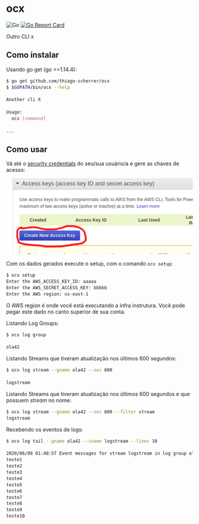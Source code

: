 # ocx

![Go](https://github.com/thiago-scherrer/ocx/workflows/Go/badge.svg)
[![Go Report Card](https://goreportcard.com/badge/github.com/thiago-scherrer/ocx)](https://goreportcard.com/report/github.com/thiago-scherrer/ocx)

Outro CLI x

## Como instalar

Usando go get (go >=1.14.4):

```sh
$ go get github.com/thiago-scherrer/ocx
$ $GOPATH/bin/ocx --help

Another cli X

Usage:
  ocx [command]

...

```

## Como usar

Vá até o [security credentials](https://console.aws.amazon.com/iam/home#security_credential) do seu/sua usuário/a e gere as chaves de acesso:

![key/secret](misc/keys.png)

Com os dados gerados execute o setup, com o comando `ocx setup`:

```sh
$ ocx setup
Enter the AWS_ACCESS_KEY_ID: aaaaa
Enter the AWS_SECRET_ACCESS_KEY: bbbbb
Enter the AWS region: us-east-1

```

O AWS region é onde você está executando a infra instrutura.
Você pode pegar este dado no canto superior de sua conta.

Listando Log Groups:

```sh
$ ocx log group

ola42
```

Listando Streams que tiveram atualização nos últimos 600 segundos:

```sh
$ ocx log stream --gname ola42 --sec 600

logstream
```

Listando Streams que tiveram atualização nos últimos 600 segundos e que possuem *stream* no nome:

```sh
$ ocx log stream --gname ola42 --sec 600 --filter stream
logstream
```

Recebendo os eventos de logs:

```sh
$ ocx log tail --gname ola42 --sname logstream --lines 10

2020/06/08 01:48:57 Event messages for stream logstream in log group ola42:
teste1
teste2
teste3
teste4
teste5
teste6
teste7
teste8
teste9
teste10

```
